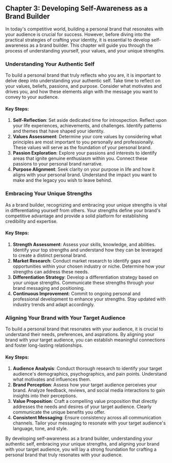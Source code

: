 Chapter 3: Developing Self-Awareness as a Brand Builder
-------------------------------------------------------

In today's competitive world, building a personal brand that resonates with your audience is crucial for success. However, before diving into the practical strategies of crafting your identity, it is essential to develop self-awareness as a brand builder. This chapter will guide you through the process of understanding yourself, your values, and your unique strengths.

### Understanding Your Authentic Self

To build a personal brand that truly reflects who you are, it is important to delve deep into understanding your authentic self. Take time to reflect on your values, beliefs, passions, and purpose. Consider what motivates and drives you, and how these elements align with the message you want to convey to your audience.

#### Key Steps:

1. **Self-Reflection**: Set aside dedicated time for introspection. Reflect upon your life experiences, achievements, and challenges. Identify patterns and themes that have shaped your identity.
2. **Values Assessment**: Determine your core values by considering what principles are most important to you personally and professionally. These values will serve as the foundation of your personal brand.
3. **Passion Exploration**: Explore your passions and interests to identify areas that ignite genuine enthusiasm within you. Connect these passions to your personal brand narrative.
4. **Purpose Alignment**: Seek clarity on your purpose in life and how it aligns with your personal brand. Understand the impact you want to make and the legacy you wish to leave behind.

### Embracing Your Unique Strengths

As a brand builder, recognizing and embracing your unique strengths is vital in differentiating yourself from others. Your strengths define your brand's competitive advantage and provide a solid platform for establishing credibility and expertise.

#### Key Steps:

1. **Strength Assessment**: Assess your skills, knowledge, and abilities. Identify your top strengths and understand how they can be leveraged to create a distinct personal brand.
2. **Market Research**: Conduct market research to identify gaps and opportunities within your chosen industry or niche. Determine how your strengths can address these needs.
3. **Differentiation Strategy**: Develop a differentiation strategy based on your unique strengths. Communicate these strengths through your brand messaging and positioning.
4. **Continuous Improvement**: Commit to ongoing personal and professional development to enhance your strengths. Stay updated with industry trends and adapt accordingly.

### Aligning Your Brand with Your Target Audience

To build a personal brand that resonates with your audience, it is crucial to understand their needs, preferences, and aspirations. By aligning your brand with your target audience, you can establish meaningful connections and foster long-lasting relationships.

#### Key Steps:

1. **Audience Analysis**: Conduct thorough research to identify your target audience's demographics, psychographics, and pain points. Understand what motivates and influences them.
2. **Brand Perception**: Assess how your target audience perceives your brand. Analyze feedback, reviews, and social media interactions to gain insights into their perceptions.
3. **Value Proposition**: Craft a compelling value proposition that directly addresses the needs and desires of your target audience. Clearly communicate the unique benefits you offer.
4. **Consistent Messaging**: Ensure consistency across all communication channels. Tailor your messaging to resonate with your target audience's language, tone, and style.

By developing self-awareness as a brand builder, understanding your authentic self, embracing your unique strengths, and aligning your brand with your target audience, you will lay a strong foundation for crafting a personal brand that truly resonates with your audience.
